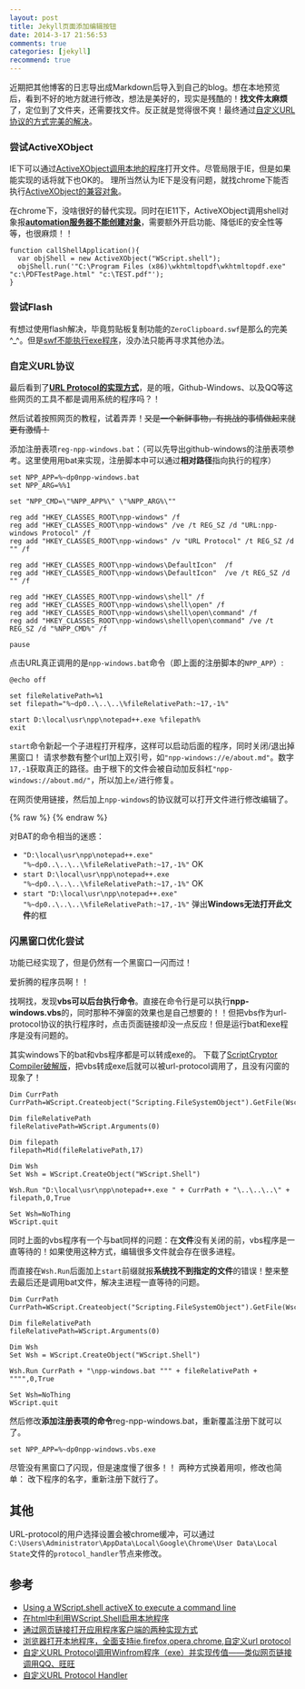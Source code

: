 ```yaml
---
layout: post
title: Jekyll页面添加编辑按钮
date: 2014-3-17 21:56:53
comments: true
categories: [jekyll]
recommend: true
---
```


近期把其他博客的日志导出成Markdown后导入到自己的blog。想在本地预览后，看到不好的地方就进行修改，想法是美好的，现实是残酷的！**找文件太麻烦**了，定位到了文件夹，还需要找文件。反正就是觉得很不爽！最终通过[自定义URL协议的方式完美的解决](https://gist.github.com/4548d6c182f8162497fa.git)。

### 尝试ActiveXObject

IE下可以通过[ActiveXObject调用本地的程序](http://iask.sina.com.cn/b/8583473.html?sudaref=www.google.com.hk&retcode=0)打开文件。尽管局限于IE，但是如果能实现的话将就下也OK的。
理所当然认为IE下是没有问题，就找chrome下能否执行[ActiveXObject的兼容对象](http://stackoverflow.com/questions/7022568/javascript-activexobject-in-firefox-or-chrome-not-ie)。

在chrome下，没啥很好的替代实现。同时在IE11下，ActiveXObject调用shell对象报[**automation服务器不能创建对象**](http://www.cnblogs.com/dongyongjing/archive/2007/04/18/718629.html)，需要额外开启功能、降低IE的安全性等等，也很麻烦！！

```
function callShellApplication(){
  var objShell = new ActiveXObject("WScript.shell");
  objShell.run('"C:\Program Files (x86)\wkhtmltopdf\wkhtmltopdf.exe" "c:\PDFTestPage.html" "c:\TEST.pdf"');
}
```

### 尝试Flash

有想过使用flash解决，毕竟剪贴板复制功能的`ZeroClipboard.swf`是那么的完美^_^。但是[swf不能执行exe程序](http://www.cnblogs.com/yao/archive/2008/01/02/1022721.html)，没办法只能再寻求其他办法。

### 自定义URL协议

最后看到了[**URL Protocol的实现方式**][baidu-urlprotocol]，是的哦，Github-Windows、以及QQ等这些网页的工具不都是调用系统的程序吗？！

然后试着按照网页的教程，试着弄弄！~~又是一个新鲜事物，有挑战的事情做起来就更有激情！~~

添加注册表项`reg-npp-windows.bat`：（可以先导出github-windows的注册表项参考。这里使用用bat来实现，注册脚本中可以通过**相对路径**指向执行的程序）

```
set NPP_APP=%~dp0npp-windows.bat
set NPP_ARG=%%1

set "NPP_CMD=\"%NPP_APP%\" \"%NPP_ARG%\""

reg add "HKEY_CLASSES_ROOT\npp-windows" /f
reg add "HKEY_CLASSES_ROOT\npp-windows" /ve /t REG_SZ /d "URL:npp-windows Protocol" /f
reg add "HKEY_CLASSES_ROOT\npp-windows" /v "URL Protocol" /t REG_SZ /d "" /f

reg add "HKEY_CLASSES_ROOT\npp-windows\DefaultIcon"  /f
reg add "HKEY_CLASSES_ROOT\npp-windows\DefaultIcon"  /ve /t REG_SZ /d "" /f

reg add "HKEY_CLASSES_ROOT\npp-windows\shell" /f
reg add "HKEY_CLASSES_ROOT\npp-windows\shell\open" /f
reg add "HKEY_CLASSES_ROOT\npp-windows\shell\open\command" /f
reg add "HKEY_CLASSES_ROOT\npp-windows\shell\open\command" /ve /t REG_SZ /d "%NPP_CMD%" /f

pause

```

点击URL真正调用的是`npp-windows.bat`命令（即上面的注册脚本的`NPP_APP`）:

```
@echo off

set fileRelativePath=%1
set filepath="%~dp0..\..\..\%fileRelativePath:~17,-1%"

start D:\local\usr\npp\notepad++.exe %filepath%
exit

```

`start`命令新起一个子进程打开程序，这样可以启动后面的程序，同时关闭/退出掉黑窗口！
请求参数有整个url加上双引号，如`"npp-windows://e/about.md"`。数字`17,-1`获取真正的路径。由于根下的文件会被自动加反斜杠`"npp-windows://about.md/"`，所以加上`e/`进行修复。

在网页使用链接，然后加上`npp-windows`的协议就可以打开文件进行修改编辑了。

{% raw %}
	<a class="shellExecuteLink" href="npp-windows://e/{{ page.path }}" title="本地编辑"><i class="icon-edit"> </i></a>
{% endraw %}

对BAT的命令相当的迷惑：

* `"D:\local\usr\npp\notepad++.exe" "%~dp0..\..\..\%fileRelativePath:~17,-1%"` OK
* `start D:\local\usr\npp\notepad++.exe "%~dp0..\..\..\%fileRelativePath:~17,-1%"` OK 
* `start "D:\local\usr\npp\notepad++.exe" "%~dp0..\..\..\%fileRelativePath:~17,-1%"` 弹出**Windows无法打开此文件**的框

### 闪黑窗口优化尝试

功能已经实现了，但是仍然有一个黑窗口一闪而过！ 

爱折腾的程序员啊！！

找啊找，发现**vbs可以后台执行命令**。直接在命令行是可以执行**npp-windows.vbs**的，同时那种不弹窗的效果也是自己想要的！！但把vbs作为url-protocol协议的执行程序时，点击页面链接却没一点反应！但是运行bat和exe程序是没有问题的。

其实windows下的bat和vbs程序都是可以转成exe的。
下载了[ScriptCryptor Compiler](http://www.abyssmedia.com/scriptcryptor/)[破解版](http://www.sdbeta.com/uploads/soft/131002/1-131002113S7.rar)，把vbs转成exe后就可以被url-protocol调用了，且没有闪窗的现象了！

```
Dim CurrPath
CurrPath=WScript.Createobject("Scripting.FileSystemObject").GetFile(Wscript.ScriptFullName).ParentFolder.Path

Dim fileRelativePath
fileRelativePath=WScript.Arguments(0)

Dim filepath
filepath=Mid(fileRelativePath,17)

Dim Wsh
Set Wsh = WScript.CreateObject("WScript.Shell")

Wsh.Run "D:\local\usr\npp\notepad++.exe " + CurrPath + "\..\..\..\" + filepath,0,True

Set Wsh=NoThing
WScript.quit

```

同时上面的vbs程序有一个与bat同样的问题：在**文件**没有关闭的前，vbs程序是一直等待的！如果使用这种方式，编辑很多文件就会存在很多进程。

而直接在`Wsh.Run`后面加上`start`前缀就报**系统找不到指定的文件**的错误！整来整去最后还是调用bat文件，解决主进程一直等待的问题。

```
Dim CurrPath
CurrPath=WScript.Createobject("Scripting.FileSystemObject").GetFile(Wscript.ScriptFullName).ParentFolder.Path

Dim fileRelativePath
fileRelativePath=WScript.Arguments(0)

Dim Wsh
Set Wsh = WScript.CreateObject("WScript.Shell")

Wsh.Run CurrPath + "\npp-windows.bat """ + fileRelativePath + """",0,True

Set Wsh=NoThing
WScript.quit

```

然后修改**添加注册表项的命令**reg-npp-windows.bat，重新覆盖注册下就可以了。

```
set NPP_APP=%~dp0npp-windows.vbs.exe
```

尽管没有黑窗口了闪现，但是速度慢了很多！！
两种方式换着用呗，修改也简单： 改下程序的名字，重新注册下就行了。

## 其他

URL-protocol的用户选择设置会被chrome缓冲，可以通过`C:\Users\Administrator\AppData\Local\Google\Chrome\User Data\Local State`文件的`protocol_handler`节点来修改。

## 参考

* [Using a WScript.shell activeX to execute a command line](http://stackoverflow.com/questions/15351508/using-a-wscript-shell-activex-to-execute-a-command-line)
* [在html中利用WScript.Shell启用本地程序](http://huagenli.iteye.com/blog/552447)
* [通过网页链接打开应用程序客户端的两种实现方式](http://blog.csdn.net/insidekernel/article/details/2033175)
* [浏览器打开本地程序，全面支持ie,firefox,opera,chrome,自定义url protocol][baidu-urlprotocol]
* [自定义URL Protocol调用Winfrom程序（exe）并实现传值——类似网页链接调用QQ、旺旺](http://blog.csdn.net/lockelk/article/details/7541374)
* [自定义URL Protocol Handler](http://www.cnblogs.com/zjneter/archive/2008/01/08/1030066.html)


[baidu-urlprotocol]: http://hi.baidu.com/pluto632/item/5007737da31344326f29f666
